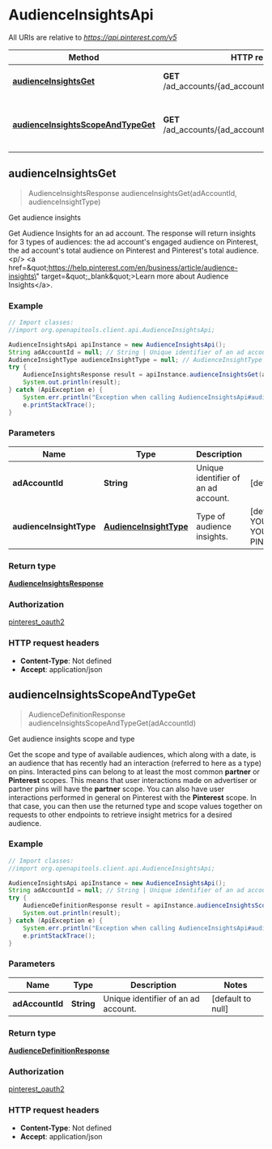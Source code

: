 # AudienceInsightsApi

All URIs are relative to *https://api.pinterest.com/v5*

Method | HTTP request | Description
------------- | ------------- | -------------
[**audienceInsightsGet**](AudienceInsightsApi.md#audienceInsightsGet) | **GET** /ad_accounts/{ad_account_id}/audience_insights | Get audience insights
[**audienceInsightsScopeAndTypeGet**](AudienceInsightsApi.md#audienceInsightsScopeAndTypeGet) | **GET** /ad_accounts/{ad_account_id}/insights/audiences | Get audience insights scope and type



## audienceInsightsGet

> AudienceInsightsResponse audienceInsightsGet(adAccountId, audienceInsightType)

Get audience insights

Get Audience Insights for an ad account. The response will return insights for 3 types of audiences: the ad account&#39;s engaged audience on Pinterest, the ad account&#39;s total audience on Pinterest and Pinterest&#39;s total audience.&lt;p/&gt; &lt;a href&#x3D;\&quot;https://help.pinterest.com/en/business/article/audience-insights\&quot; target&#x3D;\&quot;_blank\&quot;&gt;Learn more about Audience Insights&lt;/a&gt;.

### Example

```java
// Import classes:
//import org.openapitools.client.api.AudienceInsightsApi;

AudienceInsightsApi apiInstance = new AudienceInsightsApi();
String adAccountId = null; // String | Unique identifier of an ad account.
AudienceInsightType audienceInsightType = null; // AudienceInsightType | Type of audience insights.
try {
    AudienceInsightsResponse result = apiInstance.audienceInsightsGet(adAccountId, audienceInsightType);
    System.out.println(result);
} catch (ApiException e) {
    System.err.println("Exception when calling AudienceInsightsApi#audienceInsightsGet");
    e.printStackTrace();
}
```

### Parameters


Name | Type | Description  | Notes
------------- | ------------- | ------------- | -------------
 **adAccountId** | **String**| Unique identifier of an ad account. | [default to null]
 **audienceInsightType** | [**AudienceInsightType**](.md)| Type of audience insights. | [default to null] [enum: YOUR_TOTAL_AUDIENCE, YOUR_ENGAGED_AUDIENCE, PINTEREST_TOTAL_AUDIENCE]

### Return type

[**AudienceInsightsResponse**](AudienceInsightsResponse.md)

### Authorization

[pinterest_oauth2](../README.md#pinterest_oauth2)

### HTTP request headers

- **Content-Type**: Not defined
- **Accept**: application/json


## audienceInsightsScopeAndTypeGet

> AudienceDefinitionResponse audienceInsightsScopeAndTypeGet(adAccountId)

Get audience insights scope and type

Get the scope and type of available audiences, which along with a date, is an audience that has recently had an interaction (referred to here as a type) on pins. Interacted pins can belong to at least the most common **partner** or **Pinterest** scopes. This means that user interactions made on advertiser or partner pins will have the **partner** scope. You can also have user interactions performed in general on Pinterest with the **Pinterest** scope. In that case, you can then use the returned type and scope values together on requests to other endpoints to retrieve insight metrics for a desired audience.

### Example

```java
// Import classes:
//import org.openapitools.client.api.AudienceInsightsApi;

AudienceInsightsApi apiInstance = new AudienceInsightsApi();
String adAccountId = null; // String | Unique identifier of an ad account.
try {
    AudienceDefinitionResponse result = apiInstance.audienceInsightsScopeAndTypeGet(adAccountId);
    System.out.println(result);
} catch (ApiException e) {
    System.err.println("Exception when calling AudienceInsightsApi#audienceInsightsScopeAndTypeGet");
    e.printStackTrace();
}
```

### Parameters


Name | Type | Description  | Notes
------------- | ------------- | ------------- | -------------
 **adAccountId** | **String**| Unique identifier of an ad account. | [default to null]

### Return type

[**AudienceDefinitionResponse**](AudienceDefinitionResponse.md)

### Authorization

[pinterest_oauth2](../README.md#pinterest_oauth2)

### HTTP request headers

- **Content-Type**: Not defined
- **Accept**: application/json

